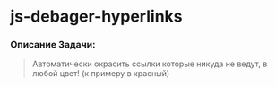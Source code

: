 # js-debager-hyperlinks

### Описание Задачи:
> Автоматически окрасить ссылки которые никуда не ведут, в любой цвет! (к примеру в красный)